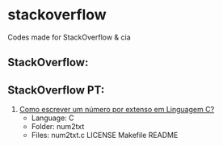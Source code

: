 # stackoverflow

Codes made for StackOverflow &amp; cia

## StackOverflow:

## StackOverflow PT:

1. [Como escrever um número por extenso em Linguagem C?][1]
    - Language: C
    - Folder: num2txt
    - Files: num2txt.c LICENSE Makefile README


[1]:https://pt.stackoverflow.com/questions/152029/
